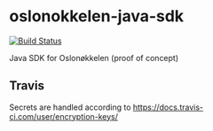 # oslonokkelen-java-sdk

[![Build Status](https://travis-ci.com/oslokommune/oslonokkelen-java-sdk.svg?branch=master)](https://travis-ci.com/oslokommune/oslonokkelen-java-sdk)

Java SDK for Oslonøkkelen (proof of concept)




Travis
------
Secrets are handled according to https://docs.travis-ci.com/user/encryption-keys/

